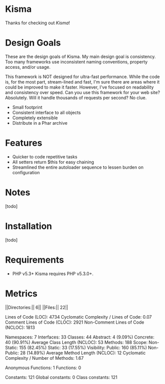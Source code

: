 Kisma
===============================
Thanks for checking out *Kisma*!

Design Goals
============

These are the design goals of Kisma. My main design goal is consistency. Too many frameworks use inconsistent naming conventions, property access, and/or usage.

This framework is NOT designed for ultra-fast performance. While the code is, for the most part, stream-lined and fast, I'm sure there are areas where it could be improved to make it faster. However, I've focused on readability and consistency over speed. Can you use this framework for your web site? Absolutely. Will it handle thousands of requests per second? No clue.

* Small footprint
* Consistent interface to all objects
* Completely extensible
* Distribute in a Phar archive

Features
========

* Quicker to code repetitive tasks
* All setters return $this for easy chaining
* Streamlined the entire autoloader sequence to lessen burden on configuration

Notes
=====
[todo]

Installation
============
[todo]

Requirements
============
* PHP v5.3+
 Kisma requires PHP v5.3.0+.

Metrics
=======

||Directories:||                                          6||
||Files:||                                               22||

Lines of Code (LOC):                               4734
  Cyclomatic Complexity / Lines of Code:           0.07
Comment Lines of Code (CLOC):                      2921
Non-Comment Lines of Code (NCLOC):                 1813

Namespaces:                                           7
Interfaces:                                          33
Classes:                                             44
  Abstract:                                           4 (9.09%)
  Concrete:                                          40 (90.91%)
  Average Class Length (NCLOC):                      53
Methods:                                            188
  Scope:
    Non-Static:                                     155 (82.45%)
    Static:                                          33 (17.55%)
  Visibility:
    Public:                                         160 (85.11%)
    Non-Public:                                      28 (14.89%)
  Average Method Length (NCLOC):                     12
  Cyclomatic Complexity / Number of Methods:       1.67

Anonymous Functions:                                  1
Functions:                                            0

Constants:                                          121
  Global constants:                                   0
  Class constants:                                  121
